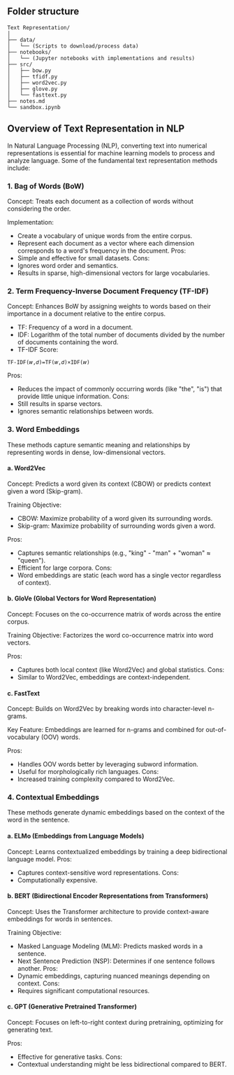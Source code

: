 ## Folder structure
```
Text Representation/
│
├── data/
│   └── (Scripts to download/process data)
├── notebooks/
│   └── (Jupyter notebooks with implementations and results)
├── src/
│   ├── bow.py
│   ├── tfidf.py
│   ├── word2vec.py
│   ├── glove.py
│   └── fasttext.py
├── notes.md
└── sandbox.ipynb
```

## Overview of Text Representation in NLP
In Natural Language Processing (NLP), converting text into numerical representations is essential for machine learning models to process and analyze language. Some of the fundamental text representation methods include:

### 1. Bag of Words (BoW)
Concept: Treats each document as a collection of words without considering the order.

Implementation:
 - Create a vocabulary of unique words from the entire corpus.
 - Represent each document as a vector where each dimension corresponds to a word's frequency in the document.
Pros:
 - Simple and effective for small datasets.
Cons:
 - Ignores word order and semantics.
 - Results in sparse, high-dimensional vectors for large vocabularies.

### 2. Term Frequency-Inverse Document Frequency (TF-IDF)
Concept: Enhances BoW by assigning weights to words based on their importance in a document relative to the entire corpus.
- TF: Frequency of a word in a document.
- IDF: Logarithm of the total number of documents divided by the number of documents containing the word.
- TF-IDF Score: 
```
TF-IDF(𝑤,𝑑)=TF(𝑤,𝑑)×IDF(𝑤)
```
Pros:
- Reduces the impact of commonly occurring words (like "the", "is") that provide little unique information.
Cons:
- Still results in sparse vectors.
- Ignores semantic relationships between words.

### 3. Word Embeddings
These methods capture semantic meaning and relationships by representing words in dense, low-dimensional vectors.

#### a. Word2Vec
Concept: Predicts a word given its context (CBOW) or predicts context given a word (Skip-gram).

Training Objective:
- CBOW: Maximize probability of a word given its surrounding words.
- Skip-gram: Maximize probability of surrounding words given a word.

Pros:
- Captures semantic relationships (e.g., "king" - "man" + "woman" ≈ "queen").
- Efficient for large corpora.
Cons:
- Word embeddings are static (each word has a single vector regardless of context).

#### b. GloVe (Global Vectors for Word Representation)
Concept: Focuses on the co-occurrence matrix of words across the entire corpus.

Training Objective: Factorizes the word co-occurrence matrix into word vectors.

Pros:
- Captures both local context (like Word2Vec) and global statistics.
Cons:
- Similar to Word2Vec, embeddings are context-independent.

#### c. FastText
Concept: Builds on Word2Vec by breaking words into character-level n-grams.

Key Feature: Embeddings are learned for n-grams and combined for out-of-vocabulary (OOV) words.

Pros:
- Handles OOV words better by leveraging subword information.
- Useful for morphologically rich languages.
Cons:
- Increased training complexity compared to Word2Vec.

### 4. Contextual Embeddings
These methods generate dynamic embeddings based on the context of the word in the sentence.

#### a. ELMo (Embeddings from Language Models)
Concept: Learns contextualized embeddings by training a deep bidirectional language model.
Pros:
- Captures context-sensitive word representations.
Cons:
- Computationally expensive.

#### b. BERT (Bidirectional Encoder Representations from Transformers)
Concept: Uses the Transformer architecture to provide context-aware embeddings for words in sentences.

Training Objective:
- Masked Language Modeling (MLM): Predicts masked words in a sentence.
- Next Sentence Prediction (NSP): Determines if one sentence follows another.
Pros:
- Dynamic embeddings, capturing nuanced meanings depending on context.
Cons:
- Requires significant computational resources.

#### c. GPT (Generative Pretrained Transformer)
Concept: Focuses on left-to-right context during pretraining, optimizing for generating text.

Pros:
- Effective for generative tasks.
Cons:
- Contextual understanding might be less bidirectional compared to BERT.